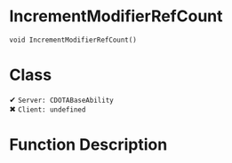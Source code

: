 # IncrementModifierRefCount
```
void IncrementModifierRefCount()
```
# Class
✔ `Server: CDOTABaseAbility`  
✖ `Client: undefined`  

# Function Description

